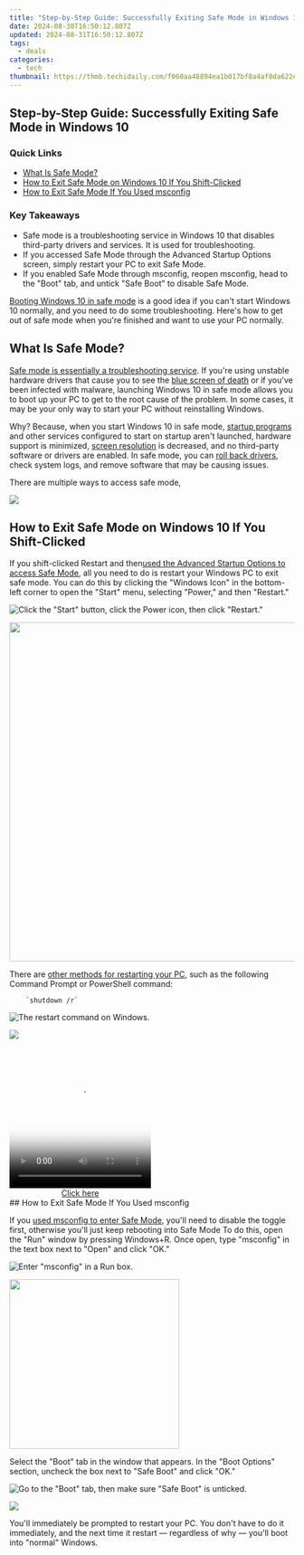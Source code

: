 ```yaml
---
title: "Step-by-Step Guide: Successfully Exiting Safe Mode in Windows 10"
date: 2024-08-30T16:50:12.807Z
updated: 2024-08-31T16:50:12.807Z
tags:
  - deals
categories:
  - tech
thumbnail: https://thmb.techidaily.com/f060aa48894ea1b017bf8a4af8da622e4076e35a663f40c627d05eef8a39852a.png
---
```


## Step-by-Step Guide: Successfully Exiting Safe Mode in Windows 10

### Quick Links

* [What Is Safe Mode?](https://extra-hints.techidaily.com/brief-guide-to-obscured-faces-on-piscart-platforms/)
* [How to Exit Safe Mode on Windows 10 If You Shift-Clicked](https://win-amazing.techidaily.com/download-and-install-epson-wf-3520-printer-drivers-on-windows-pcs/)
* [How to Exit Safe Mode If You Used msconfig](https://android-unlock.techidaily.com/in-2024-how-to-remove-screen-lock-pin-on-oppo-a38-like-a-pro-5-easy-ways-by-drfone-android/)

### Key Takeaways

* Safe mode is a troubleshooting service in Windows 10 that disables third-party drivers and services. It is used for troubleshooting.
* If you accessed Safe Mode through the Advanced Startup Options screen, simply restart your PC to exit Safe Mode.
* If you enabled Safe Mode through msconfig, reopen msconfig, head to the "Boot" tab, and untick "Safe Boot" to disable Safe Mode.

[Booting Windows 10 in safe mode](https://screen-recording.techidaily.com/updated-leveraging-obs-establishing-an-efficient-countdown-clock/) is a good idea if you can't start Windows 10 normally, and you need to do some troubleshooting. Here's how to get out of safe mode when you're finished and want to use your PC normally.

##  What Is Safe Mode?

[Safe mode is essentially a troubleshooting service](https://video-capture.techidaily.com/new-essential-scripting-instant-stopwatch-integration-in-obs-for-2024/). If you're using unstable hardware drivers that cause you to see the [blue screen of death](https://visual-screen-recording.techidaily.com/updated-2024-approved-innovative-approaches-to-ppt-video-captures/) or if you've been infected with malware, launching Windows 10 in safe mode allows you to boot up your PC to get to the root cause of the problem. In some cases, it may be your only way to start your PC without reinstalling Windows.

 Why? Because, when you start Windows 10 in safe mode, [startup programs](https://tech-recovery.techidaily.com/get-clarity-back-in-photos-how-to-repair-iphone-camera-focusing-problems/) and other services configured to start on startup aren't launched, hardware support is minimized, [screen resolution](https://instagram-clips.techidaily.com/2024-approved-unleashing-your-brand-potential-with-advanced-insights-on-instagram-data/) is decreased, and no third-party software or drivers are enabled. In safe mode, you can [roll back drivers](https://youtube-tips.techidaily.com/24-crafting-your-youtube-legacy-a-deep-dive-into-creator-studio-mastery/), check system logs, and remove software that may be causing issues.

 There are multiple ways to access safe mode,

<!-- affiliate ads begin -->
<a href="https://shop.systoolsgroup.com/affiliate.php?ACCOUNT=SYSTOOBY&AFFILIATE=108875&PATH=https%3A%2F%2Fwww.systoolsgroup.com%3FAFFILIATE%3D108875%26RESOURCE%3DSysTools%2BOST%2BRecovery"><img src="https://www.systoolsgroup.com/box/ost-recovery.png" border="0"></a>
<!-- affiliate ads end -->
##  How to Exit Safe Mode on Windows 10 If You Shift-Clicked

 If you shift-clicked Restart and then[used the Advanced Startup Options to access Safe Mode](https://extra-guidance.techidaily.com/updated-obs-vs-wirecast-ultimate-broadcast-showdown/), all you need to do is restart your Windows PC to exit safe mode. You can do this by clicking the "Windows Icon" in the bottom-left corner to open the "Start" menu, selecting "Power," and then "Restart."

![Click the "Start" button, click the Power icon, then click "Restart."](https://static1.howtogeekimages.com/wordpress/wp-content/uploads/2023/11/1-start-menu-power-button-restart.png) 

<!-- affiliate ads begin -->
<a href="https://appsumo.8odi.net/c/5597632/2068416/7443" target="_top" id="2068416"><img src="//a.impactradius-go.com/display-ad/7443-2068416" border="0" alt="" width="1200" height="600"/></a><img height="0" width="0" src="https://appsumo.8odi.net/i/5597632/2068416/7443" style="position:absolute;visibility:hidden;" border="0" />
<!-- affiliate ads end -->
 There are [other methods for restarting your PC](https://screen-activity-recording.techidaily.com/updated-the-ultimate-guide-to-mac-based-sound-capture-in-audacity-for-2024/), such as the following Command Prompt or PowerShell command:

        `shutdown /r`
    
![The restart command on Windows.](https://static1.howtogeekimages.com/wordpress/wp-content/uploads/2023/11/2-shutdown-2.png) 

<!-- affiliate ads begin -->
<a href="https://shop.mondly.com/affiliate.php?ACCOUNT=ATISTUDI&AFFILIATE=108875&PATH=https%3A%2F%2Fwww.mondly.com%3FAFFILIATE%3D108875%26RESOURCE%3D%2BEducational%2B970x90%2B"><img src="https://secure.avangate.com/images/merchant/69c418c33ec2e1a4267fa9bb77fa1428/educational-970x90.gif" border="0"></a>
<!-- affiliate ads end -->
<!-- affiliate ads begin -->
<span id="1997795">
					<video width="250" height="250" style="cursor:pointer"
           poster="//a.impactradius-go.com/display-clicktoplayimage/1997795.jpeg"
           onclick="if(!this.playClicked){this.play();this.setAttribute('controls',true);this.playClicked=true;}">
	   <source src="//a.impactradius-go.com/display-ad/23621-1997795">
	   <img src="//a.impactradius-go.com/display-clicktoplayimage/1997795.jpeg" style="border: none; height: 100%; width: 100%; object-fit: contain">
	</video>
	<div style="width:250px;text-align:center"><a href="javascript:window.open(decodeURIComponent('https%3A%2F%2Fproteahair.pxf.io%2Fc%2F5597632%2F1997795%2F23621'), '_blank');void(0);">Click here</a></div>
</span>
<img height="0" width="0" src="https://imp.pxf.io/i/5597632/1997795/23621" style="position:absolute;visibility:hidden;" border="0" />
<!-- affiliate ads end -->
##  How to Exit Safe Mode If You Used msconfig

 If you [used msconfig to enter Safe Mode](https://extra-skills.techidaily.com/prime-mobileweb-invest-in-no-cost-imagery-upgrade-for-2024/), you'll need to disable the toggle first, otherwise you'll just keep rebooting into Safe Mode To do this, open the "Run" window by pressing Windows+R. Once open, type "msconfig" in the text box next to "Open" and click "OK."

![Enter "msconfig" in a Run box.](https://static1.howtogeekimages.com/wordpress/wp-content/uploads/2023/11/3-msconfig.png) 

<!-- affiliate ads begin -->
<a href="https://natural-cycles.sjv.io/c/5597632/2072199/17885" target="_top" id="2072199"><img src="//a.impactradius-go.com/display-ad/17885-2072199" border="0" alt="" width="300" height="300"/></a><img height="0" width="0" src="https://imp.pxf.io/i/5597632/2072199/17885" style="position:absolute;visibility:hidden;" border="0" />
<!-- affiliate ads end -->
 Select the "Boot" tab in the window that appears. In the "Boot Options" section, uncheck the box next to "Safe Boot" and click "OK."

![Go to the "Boot" tab, then make sure "Safe Boot" is unticked.](https://static1.howtogeekimages.com/wordpress/wp-content/uploads/2023/11/4-safe-mode-disabled.png) 

<!-- affiliate ads begin -->
<a href="https://store.movavi.com/affiliate.php?ACCOUNT=MOVAVI&AFFILIATE=108875&PATH=https%3A%2F%2Fwww.movavi.com%3FAFFILIATE%3D108875%26RESOURCE%3DBanner%2B728x90"><img src="https://mcusercontent.com/0885a03ded3d480dca9287f12/images/2e76fe6a-3010-1b37-7846-f34ff9c6b4ca.png" border="0"></a>
<!-- affiliate ads end -->
 You'll immediately be prompted to restart your PC. You don't have to do it immediately, and the next time it restart — regardless of why — you'll boot into "normal" Windows.

<ins class="adsbygoogle"
     style="display:block"
     data-ad-format="autorelaxed"
     data-ad-client="ca-pub-7571918770474297"
     data-ad-slot="1223367746"></ins>



<ins class="adsbygoogle"
     style="display:block"
     data-ad-client="ca-pub-7571918770474297"
     data-ad-slot="8358498916"
     data-ad-format="auto"
     data-full-width-responsive="true"></ins>


